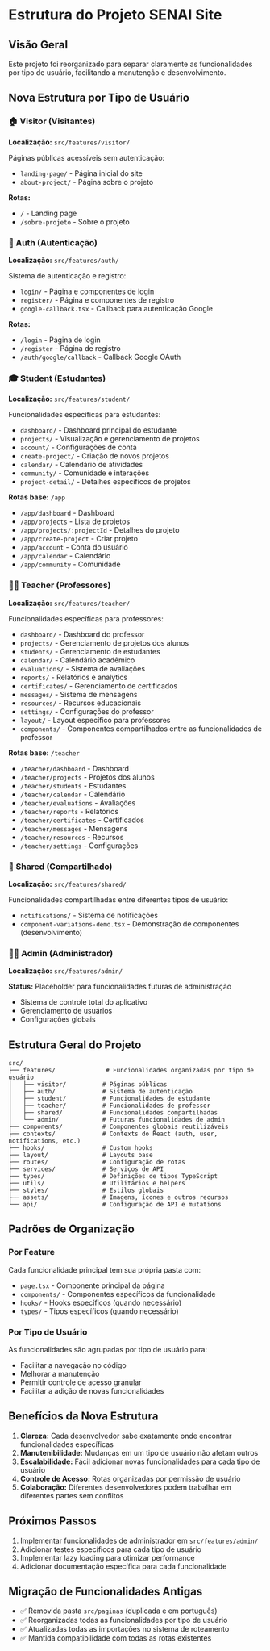 # Estrutura do Projeto SENAI Site

## Visão Geral
Este projeto foi reorganizado para separar claramente as funcionalidades por tipo de usuário, facilitando a manutenção e desenvolvimento.

## Nova Estrutura por Tipo de Usuário

### 🏠 Visitor (Visitantes)
**Localização:** `src/features/visitor/`

Páginas públicas acessíveis sem autenticação:
- `landing-page/` - Página inicial do site
- `about-project/` - Página sobre o projeto

**Rotas:**
- `/` - Landing page
- `/sobre-projeto` - Sobre o projeto

### 🔐 Auth (Autenticação)
**Localização:** `src/features/auth/`

Sistema de autenticação e registro:
- `login/` - Página e componentes de login
- `register/` - Página e componentes de registro
- `google-callback.tsx` - Callback para autenticação Google

**Rotas:**
- `/login` - Página de login
- `/register` - Página de registro
- `/auth/google/callback` - Callback Google OAuth

### 🎓 Student (Estudantes)
**Localização:** `src/features/student/`

Funcionalidades específicas para estudantes:
- `dashboard/` - Dashboard principal do estudante
- `projects/` - Visualização e gerenciamento de projetos
- `account/` - Configurações de conta
- `create-project/` - Criação de novos projetos
- `calendar/` - Calendário de atividades
- `community/` - Comunidade e interações
- `project-detail/` - Detalhes específicos de projetos

**Rotas base:** `/app`
- `/app/dashboard` - Dashboard
- `/app/projects` - Lista de projetos
- `/app/projects/:projectId` - Detalhes do projeto
- `/app/create-project` - Criar projeto
- `/app/account` - Conta do usuário
- `/app/calendar` - Calendário
- `/app/community` - Comunidade

### 👨‍🏫 Teacher (Professores)
**Localização:** `src/features/teacher/`

Funcionalidades específicas para professores:
- `dashboard/` - Dashboard do professor
- `projects/` - Gerenciamento de projetos dos alunos
- `students/` - Gerenciamento de estudantes
- `calendar/` - Calendário acadêmico
- `evaluations/` - Sistema de avaliações
- `reports/` - Relatórios e analytics
- `certificates/` - Gerenciamento de certificados
- `messages/` - Sistema de mensagens
- `resources/` - Recursos educacionais
- `settings/` - Configurações do professor
- `layout/` - Layout específico para professores
- `components/` - Componentes compartilhados entre as funcionalidades de professor

**Rotas base:** `/teacher`
- `/teacher/dashboard` - Dashboard
- `/teacher/projects` - Projetos dos alunos
- `/teacher/students` - Estudantes
- `/teacher/calendar` - Calendário
- `/teacher/evaluations` - Avaliações
- `/teacher/reports` - Relatórios
- `/teacher/certificates` - Certificados
- `/teacher/messages` - Mensagens
- `/teacher/resources` - Recursos
- `/teacher/settings` - Configurações

### 🔗 Shared (Compartilhado)
**Localização:** `src/features/shared/`

Funcionalidades compartilhadas entre diferentes tipos de usuário:
- `notifications/` - Sistema de notificações
- `component-variations-demo.tsx` - Demonstração de componentes (desenvolvimento)

### 👨‍💼 Admin (Administrador)
**Localização:** `src/features/admin/`

**Status:** Placeholder para funcionalidades futuras de administração
- Sistema de controle total do aplicativo
- Gerenciamento de usuários
- Configurações globais

## Estrutura Geral do Projeto

```
src/
├── features/              # Funcionalidades organizadas por tipo de usuário
│   ├── visitor/          # Páginas públicas
│   ├── auth/             # Sistema de autenticação
│   ├── student/          # Funcionalidades de estudante
│   ├── teacher/          # Funcionalidades de professor
│   ├── shared/           # Funcionalidades compartilhadas
│   └── admin/            # Futuras funcionalidades de admin
├── components/           # Componentes globais reutilizáveis
├── contexts/             # Contexts do React (auth, user, notifications, etc.)
├── hooks/                # Custom hooks
├── layout/               # Layouts base
├── routes/               # Configuração de rotas
├── services/             # Serviços de API
├── types/                # Definições de tipos TypeScript
├── utils/                # Utilitários e helpers
├── styles/               # Estilos globais
├── assets/               # Imagens, ícones e outros recursos
└── api/                  # Configuração de API e mutations
```

## Padrões de Organização

### Por Feature
Cada funcionalidade principal tem sua própria pasta com:
- `page.tsx` - Componente principal da página
- `components/` - Componentes específicos da funcionalidade
- `hooks/` - Hooks específicos (quando necessário)
- `types/` - Tipos específicos (quando necessário)

### Por Tipo de Usuário
As funcionalidades são agrupadas por tipo de usuário para:
- Facilitar a navegação no código
- Melhorar a manutenção
- Permitir controle de acesso granular
- Facilitar a adição de novas funcionalidades

## Benefícios da Nova Estrutura

1. **Clareza:** Cada desenvolvedor sabe exatamente onde encontrar funcionalidades específicas
2. **Manutenibilidade:** Mudanças em um tipo de usuário não afetam outros
3. **Escalabilidade:** Fácil adicionar novas funcionalidades para cada tipo de usuário
4. **Controle de Acesso:** Rotas organizadas por permissão de usuário
5. **Colaboração:** Diferentes desenvolvedores podem trabalhar em diferentes partes sem conflitos

## Próximos Passos

1. Implementar funcionalidades de administrador em `src/features/admin/`
2. Adicionar testes específicos para cada tipo de usuário
3. Implementar lazy loading para otimizar performance
4. Adicionar documentação específica para cada funcionalidade

## Migração de Funcionalidades Antigas

- ✅ Removida pasta `src/paginas` (duplicada e em português)
- ✅ Reorganizadas todas as funcionalidades por tipo de usuário  
- ✅ Atualizadas todas as importações no sistema de roteamento
- ✅ Mantida compatibilidade com todas as rotas existentes
